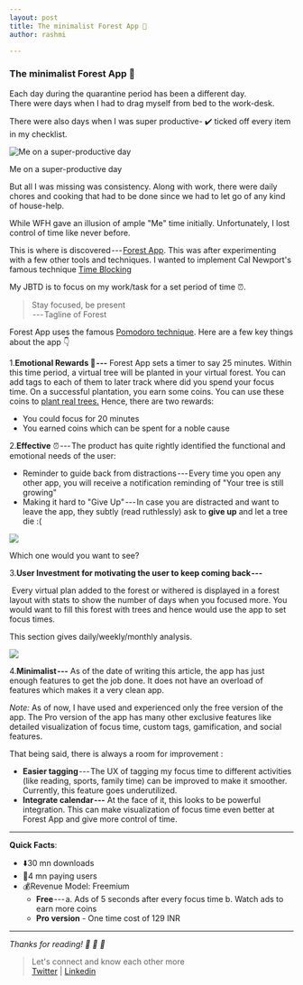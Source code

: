 ```yaml
---
layout: post
title: The minimalist Forest App 🌲
author: rashmi

---
```


### The minimalist Forest App 🌲

Each day during the quarantine period has been a different day.\
There were days when I had to drag myself from bed to the work-desk.

There were also days when I was super productive- ✔️ ticked off every item in my checklist.

![Me on a super-productive day](https://cdn-images-1.medium.com/max/800/1*ADGJ6SD7fnDc82Xq79q_Tw.jpeg)

Me on a super-productive day

But all I was missing was consistency. Along with work, there were daily chores and cooking that had to be done since we had to let go of any kind of house-help.

While WFH gave an illusion of ample "Me" time initially. Unfortunately, I lost control of time like never before.

This is where is discovered --- [Forest App](https://www.forestapp.cc/). This was after experimenting with a few other tools and techniques. I wanted to implement Cal Newport's famous technique [Time Blocking](https://www.youtube.com/watch?v=3-El9i6S73A&ab_channel=SparshPaliwal)

My JBTD is to focus on my work/task for a set period of time ⏰.

> Stay focused, be present\
>  --- Tagline of Forest

Forest App uses the famous [Pomodoro technique](https://en.wikipedia.org/wiki/Pomodoro_Technique). Here are a few key things about the app 👇

1.**Emotional Rewards 🎁 ---** Forest App sets a timer to say 25 minutes. Within this time period, a virtual tree will be planted in your virtual forest. You can add tags to each of them to later track where did you spend your focus time.
    On a successful plantation, you earn some coins. You can use these coins to [plant real trees.](https://trees.org/sponsor/forest-app/)
    Hence, there are two rewards:

-  You could focus for 20 minutes
  - You earned coins which can be spent for a noble cause

2.**Effective** ⏰ --- The product has quite rightly identified the functional and emotional needs of the user:
- Reminder to guide back from distractions --- Every time you open any other app, you will receive a notification reminding of "Your tree is still growing"
- Making it hard to "Give Up" --- In case you are distracted and want to leave the app, they subtly (read ruthlessly) ask to **give up** and let a tree die :(

![](https://cdn-images-1.medium.com/max/800/1*CUQ0Fh7voyliiUT32_4YVw.png)

Which one would you want to see?

3.**User Investment for motivating the user to keep coming back ---**

 Every virtual plan added to the forest or withered is displayed in a forest layout with stats to show the number of days when you focused more. You would want to fill this forest with trees and hence would use the app to set focus times.

This section gives daily/weekly/monthly analysis.

![](https://cdn-images-1.medium.com/max/800/1*al1mOs7ZWamgV7gmDFL2BQ.png)

4.**Minimalist ---** As of the date of writing this article, the app has just enough features to get the job done. It does not have an overload of features which makes it a very clean app.

*Note:* As of now, I have used and experienced only the free version of the app. The Pro version of the app has many other exclusive features like detailed visualization of focus time, custom tags, gamification, and social features.

That being said, there is always a room for improvement :

-   **Easier tagging** --- The UX of tagging my focus time to different activities (like reading, sports, family time) can be improved to make it smoother.\
    Currently, this feature goes underutilized.
- **Integrate calendar ---** At the face of it, this looks to be powerful integration. This can make visualization of focus time even better at Forest App and give more control of time.
-----


**Quick Facts**:

-   ⬇️30 mn downloads
-   👥4 mn paying users
-   💰Revenue Model: Freemium
    - **Free** --- a. Ads of 5 seconds after every focus time b. Watch ads to earn more coins
    - **Pro version** - One time cost of 129 INR





* * * * *

*Thanks for reading! 💛 💛 💛*

> Let's connect and know each other more\
> [Twitter](https://twitter.com/oyerashmi) | [Linkedin](https://www.linkedin.com/in/rashmi-shukla-7ba298104/)